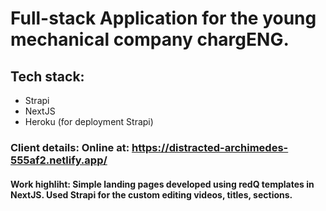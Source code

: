 # Full-stack Application for the young mechanical company chargENG.

## Tech stack: 
- Strapi 
- NextJS
- Heroku (for deployment Strapi)
### Client details:  Online at: https://distracted-archimedes-555af2.netlify.app/
#### Work highliht: Simple landing pages developed using redQ templates in NextJS. Used Strapi for the custom editing videos, titles, sections.


